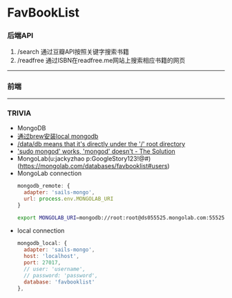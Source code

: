 # FavBookList

### 后端API

1. /search 通过豆瓣API按照关键字搜索书籍
2. /readfree 通过ISBN在readfree.me网站上搜索相应书籍的网页


---

### 前端

---

### TRIVIA

* MongoDB
 * [通过brew安装local mongodb](https://docs.mongodb.org/manual/tutorial/install-mongodb-on-os-x/)
 * [/data/db means that it's directly under the '/' root directory](http://stackoverflow.com/questions/7948789/mongodb-mongod-complains-that-there-is-no-data-db-folder)
 * ['sudo mongod' works, 'mongod' doesn't - The Solution](http://www.amirsahib.com/sudo-mongod-works-mongod-doesnt-hot-to-fix/)
 * MongoLab(u:jackyzhao p:GoogleStory123!@#)(https://mongolab.com/databases/favbooklist#users)
 * MongoLab connection
    ``` connection.js
    mongodb_remote: {
      adapter: 'sails-mongo',
      url: process.env.MONGOLAB_URI
    }
    ```
    ``` run.sh
    export MONGOLAB_URI=mongodb://root:root@ds055525.mongolab.com:55525/favbooklist
    ```
  * local connection
    ``` connection.js
    mongodb_local: {
      adapter: 'sails-mongo',
      host: 'localhost',
      port: 27017,
      // user: 'username',
      // password: 'password',
      database: 'favbooklist'
    },
    ```
